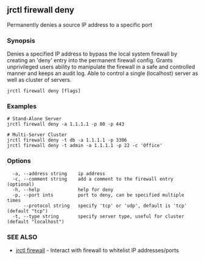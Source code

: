 ## jrctl firewall deny

Permanently denies a source IP address to a specific port

### Synopsis

Denies a specified IP address to bypass the local system firewall by creating an
'deny' entry into the permanent firewall config. Grants unprivileged users
ability to manipulate the firewall in a safe and controlled manner and keeps an
audit log. Able to control a single (localhost) server as well as cluster of
servers.

```
jrctl firewall deny [flags]
```

### Examples

```
# Stand-Alone Server
jrctl firewall deny -a 1.1.1.1 -p 80 -p 443

# Multi-Server Cluster
jrctl firewall deny -t db -a 1.1.1.1 -p 3306
jrctl firewall deny -t admin -a 1.1.1.1 -p 22 -c 'Office'
```

### Options

```
  -a, --address string    ip address
  -c, --comment string    add a comment to the firewall entry (optional)
  -h, --help              help for deny
  -p, --port ints         port to deny, can be specified multiple times
      --protocol string   specify 'tcp' or 'udp', default is 'tcp' (default "tcp")
  -t, --type string       specify server type, useful for cluster (default "localhost")
```

### SEE ALSO

* [jrctl firewall](jrctl_firewall.md)	 - Interact with firewall to whitelist IP addresses/ports

